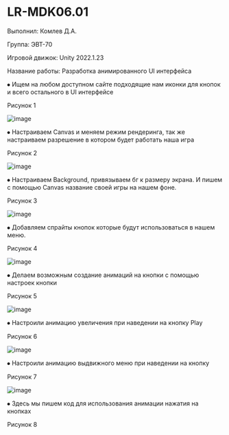 # LR-MDK06.01
Выполнил: Комлев Д.А.

Группа: ЭВТ-70

Игровой движок: Unity 2022.1.23

Название работы: Разработка анимированного UI интерфейса

⦁	Ищем на любом доступном сайте подходящие нам иконки для кнопок и всего остального в UI интерфейсе
 
Рисунок 1

![image](https://user-images.githubusercontent.com/119409903/205110265-7d03a996-19ca-4c55-ba45-de5b7e091bf8.png)

⦁	Настраиваем Canvas и меняем режим рендеринга, так же настраиваем разрешение в котором будет работать наша игра
 
Рисунок 2

![image](https://user-images.githubusercontent.com/119409903/205110331-e8a4d6b4-8f31-4d80-8495-afa46ab58bce.png)

⦁	Настраиваем Background, привязываем бг к размеру экрана. И пишем с помощью Canvas название своей игры на нашем фоне.
 
Рисунок 3

![image](https://user-images.githubusercontent.com/119409903/205110383-2486d877-b7d0-43c6-92d5-e490f44a30f7.png)

⦁	Добавляем спрайты кнопок которые будут использоваться в нашем меню.
 
Рисунок 4

![image](https://user-images.githubusercontent.com/119409903/205110553-a3d4072f-cb66-44de-93dc-d9f070c0ddec.png)

⦁	Делаем возможным создание анимаций на кнопки с помощью настроек кнопки
 
Рисунок 5

![image](https://user-images.githubusercontent.com/119409903/205110832-624428bf-4e4c-4619-a282-8a4d22bdbcb1.png)

⦁	Настроили анимацию увеличения при наведении на кнопку Play
 
Рисунок 6

![image](https://user-images.githubusercontent.com/119409903/205110869-20cc2718-127d-4b01-8bca-4c48f3c209d9.png)

⦁	Настроили анимацию выдвижного меню при наведении на кнопку 
 
Рисунок 7

![image](https://user-images.githubusercontent.com/119409903/205110894-c27e7d18-62bb-47fe-86af-9f832b512f09.png)

⦁	Здесь мы пишем код для использования анимации нажатия на кнопках
 
Рисунок 8
